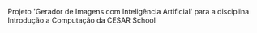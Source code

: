 Projeto 'Gerador de Imagens com Inteligência Artificial' para a disciplina Introdução a Computação da CESAR School
